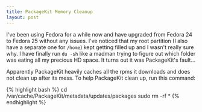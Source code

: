 ```yaml
---
title: PackageKit Memory Cleanup
layout: post
---
```

I've been using Fedora for a while now and have upgraded from Fedora 24 to
Fedora 25 without any issues. I've noticed that my root partition (I also have
a separate one for `/home`) kept getting filled up and I wasn't really sure
why. I have finally run `du -sh` like a madman trying to figure out which
folder was eating all my precious HD space. It turns out it was PackageKit's
fault...

Apparently PackageKit heavily caches all the rpms it downloads and does not
clean up after its mess. To help PackageKit clean up, run this command:

{% highlight bash %}
cd /var/cache/PackageKit/metadata/updates/packages
sudo rm -rf *
{% endhighlight %}
